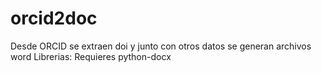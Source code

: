 # orcid2doc
Desde ORCID se extraen doi y junto con otros datos se generan archivos word
Librerias:
Requieres python-docx
